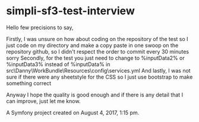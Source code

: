 simpli-sf3-test-interview
=========================

Hello few precisions to say,

Firstly, I was unsure on how about coding on the repository of the test so I just code on my directory and make a copy paste in one swoop on the repository github, so I didn't respect the order to commit every 30 minutes sorry
Secondly, for the test you just need to change to %inputData2% or %inputData3% instead of %inputData% in src\Danny\WorkBundle\Resources\config\services.yml
And lastly, I was not sure if there were any sheetstyle for the CSS so I just use bootstrap to make something correct

Anyway I hope the quality is good enough and if there is any detail that I can improve, just let me know. 

A Symfony project created on August 4, 2017, 1:15 pm.
